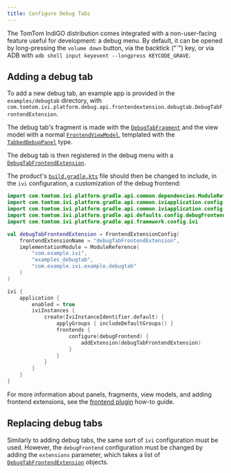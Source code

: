```yaml
---
title: Configure Debug Tabs
---
```


The TomTom IndiGO distribution comes integrated with a non-user-facing feature useful for
development: a debug menu. By default, it can be opened by long-pressing the `volume down` button,
via the backtick ("\`") key, or via ADB with `adb shell input keyevent --longpress KEYCODE_GRAVE`.

## Adding a debug tab

To add a new debug tab, an example app is provided in the `examples/debugtab` directory, with
`com.tomtom.ivi.platform.debug.api.frontendextension.debugtab.DebugTabFrontendExtension`.

The debug tab's fragment is made with the [`DebugTabFragment`](TTIVI_INDIGO_API) and the view model 
with a normal [`FrontendViewModel`](TTIVI_INDIGO_API), templated with the
[`TabbedDebugPanel`](TTIVI_INDIGO_API) type.

The debug tab is then registered in the debug menu with a
[`DebugTabFrontendExtension`](TTIVI_INDIGO_API).

The product's
[`build.gradle.kts`](https://github.com/tomtom-international/tomtom-indigo-sdk-examples/blob/main/examples/debugtab/build.gradle.kts#L12-L51)
file should then be changed to include, in the `ivi` configuration, a customization of the debug
frontend:

```kotlin
import com.tomtom.ivi.platform.gradle.api.common.dependencies.ModuleReference
import com.tomtom.ivi.platform.gradle.api.common.iviapplication.config.FrontendExtensionConfig
import com.tomtom.ivi.platform.gradle.api.common.iviapplication.config.IviInstanceIdentifier
import com.tomtom.ivi.platform.gradle.api.defaults.config.debugFrontend
import com.tomtom.ivi.platform.gradle.api.framework.config.ivi

val debugTabFrontendExtension = FrontendExtensionConfig(
    frontendExtensionName = "debugTabFrontendExtension",
    implementationModule = ModuleReference(
        "com.example.ivi",
        "examples_debugtab",
        "com.example.ivi.example.debugtab"
    )
)

ivi {
    application {
        enabled = true
        iviInstances {
            create(IviInstanceIdentifier.default) {
                applyGroups { includeDefaultGroups() }
                frontends {
                    configure(debugFrontend) {
                        addExtension(debugTabFrontendExtension)
                    }
                }
            }
        }
    }
}
```

For more information about panels, fragments, view models, and adding frontend extensions, see the
[frontend plugin](/tomtom-indigo/documentation/tutorials-and-examples/basics/create-a-frontend-plugin)
how-to guide.

## Replacing debug tabs

Similarly to adding debug tabs, the same sort of `ivi` configuration must be used.
However, the `debugFrontend` configuration must be changed by adding the `extensions` parameter,
which takes a list of [`DebugTabFrontendExtension`](TTIVI_INDIGO_API) objects.
